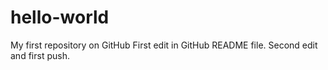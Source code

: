 # hello-world
My first repository on GitHub
First edit in GitHub README file.
Second edit and first push.
